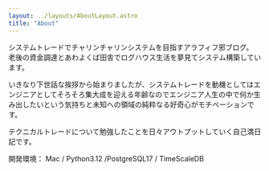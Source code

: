 ```yaml
---
layout: ../layouts/AboutLayout.astro
title: "About"
---
```


システムトレードでチャリンチャリンシステムを目指すアラフィフ邪ブログ。
老後の資金調達とあわよくば田舎でログハウス生活を夢見てシステム構築しています。

いきなり下世話な挨拶から始まりましたが、システムトレードを動機としてはエンジニアとしてそろそろ集大成を迎える年齢なのでエンジニア人生の中で何か生み出したいという気持ちと未知への領域の純粋なる好奇心がモチベーションです。

テクニカルトレードについて勉強したことを日々アウトプットしていく自己満日記です。

開発環境：
Mac / Python3.12 /PostgreSQL17 / TimeScaleDB